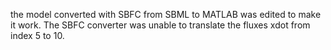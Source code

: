 the model converted with SBFC from SBML to MATLAB was edited to make it work.
The SBFC converter was unable to translate the fluxes xdot from index 5 to 10.
